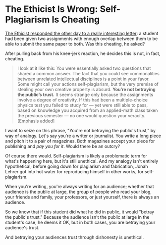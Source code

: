 # The Ethicist Is Wrong: Self-Plagiarism Is Cheating #

[The Ethicist responded the other day to a really interesting letter](http://www.nytimes.com/2013/06/02/magazine/can-i-use-the-same-paper-for-multiple-college-courses.html "Can I Use the Same Paper for Multiple College Courses?"): a student had been given two assignments with enough overlap between them to be able to submit the same paper to both. Was this cheating, he asked?

After pulling back from his knee-jerk reaction, he decides this is not, in fact, cheating.

> I look at it like this: You were essentially asked two questions that shared a common answer. The fact that you could see commonalities between unrelated intellectual disciplines is a point in your favor. Some might call your actions self-plagiarism, but the very premise of stealing your own creative property is absurd. **You’re not betraying the public’s trust.** It seems strange only because the assignments involve a degree of creativity. If this had been a multiple-choice physics test you failed to study for — yet were still able to pass, based on knowledge you acquired from an applied-math class taken the previous semester — no one would question your veracity. [Emphasis added]

I want to seize on this phrase, "You're not betraying the public's trust," by way of analogy. Let's say you're a writer or journalist. You write a long piece and pitch it to a pair of magazines. Both magazines accept your piece for publishing and *pay you for it*. Would there be an outcry?

Of course there would. Self-plagiarism is likely a problematic term for what's happening here, but it's still unethical. And my analogy isn't entirely hypothetical; before going down for plagiarism and fabrication, Jonah Lehrer got into hot water for reproducing himself in other works, for self-plagiarism.

When you're writing, you're always writing for an audience; whether that audience is the public at large, the group of people who read your blog, your friends and family, your professors, or just yourself, there is always an audience.

So we know that if this student did what he did in public, it would "betray the public's trust." Because the audience isn't the public at large in the student's case, he deems it OK, but in both cases, you are betraying your audience's trust.

And betraying your audiences trust through dishonesty is unethical.
